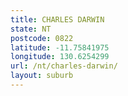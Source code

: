 ```yaml
---
title: CHARLES DARWIN
state: NT
postcode: 0822
latitude: -11.75841975
longitude: 130.6254299
url: /nt/charles-darwin/
layout: suburb
---
```


